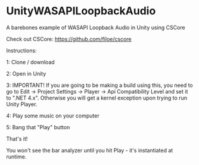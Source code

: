 # UnityWASAPILoopbackAudio
A barebones example of WASAPI Loopback Audio in Unity using CSCore

Check out CSCore:
https://github.com/filoe/cscore

Instructions:

1: Clone / download

2: Open in Unity

3: IMPORTANT! If you are going to be making a build using this, you need to go to Edit -> Project Settings -> Player -> Api Compatibility Level and set it to ".NET 4.x". Otherwise you will get a kernel exception upon trying to run Unity Player.

4: Play some music on your computer

5: Bang that "Play" button

That's it!

You won't see the bar analyzer until you hit Play - it's instantiated at runtime.
